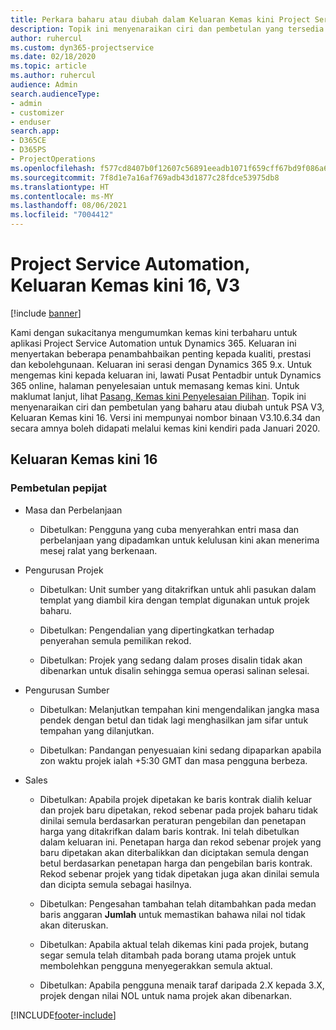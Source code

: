 ```yaml
---
title: Perkara baharu atau diubah dalam Keluaran Kemas kini Project Service Automation 16, V3
description: Topik ini menyenaraikan ciri dan pembetulan yang tersedia dalam Keluaran Kemas kini Project Service Automation16, V3.
author: ruhercul
ms.custom: dyn365-projectservice
ms.date: 02/18/2020
ms.topic: article
ms.author: ruhercul
audience: Admin
search.audienceType:
- admin
- customizer
- enduser
search.app:
- D365CE
- D365PS
- ProjectOperations
ms.openlocfilehash: f577cd8407b0f12607c56891eeadb1071f659cff67bd9f086a6b3bbec6376e9d
ms.sourcegitcommit: 7f8d1e7a16af769adb43d1877c28fdce53975db8
ms.translationtype: HT
ms.contentlocale: ms-MY
ms.lasthandoff: 08/06/2021
ms.locfileid: "7004412"
---
```

# <a name="project-service-automation-update-release-16-v3"></a>Project Service Automation, Keluaran Kemas kini 16, V3

[!include [banner](../includes/psa-now-project-operations.md)]

Kami dengan sukacitanya mengumumkan kemas kini terbaharu untuk aplikasi Project Service Automation untuk Dynamics 365. Keluaran ini menyertakan beberapa penambahbaikan penting kepada kualiti, prestasi dan kebolehgunaan.  Keluaran ini serasi dengan Dynamics 365 9.x. Untuk mengemas kini kepada keluaran ini, lawati Pusat Pentadbir untuk Dynamics 365 online, halaman penyelesaian untuk memasang kemas kini. Untuk maklumat lanjut, lihat [Pasang, Kemas kini Penyelesaian Pilihan](/dynamics365/project-service/upgrade-psa-home-page).
Topik ini menyenaraikan ciri dan pembetulan yang baharu atau diubah untuk PSA V3, Keluaran Kemas kini 16. Versi ini mempunyai nombor binaan V3.10.6.34 dan secara amnya boleh didapati melalui kemas kini kendiri pada Januari 2020.


## <a name="update-release-16"></a>Keluaran Kemas kini 16

### <a name="bug-fixes"></a>Pembetulan pepijat

-   Masa dan Perbelanjaan

    -   Dibetulkan: Pengguna yang cuba menyerahkan entri masa dan perbelanjaan yang dipadamkan untuk kelulusan kini akan menerima mesej ralat yang berkenaan.

-   Pengurusan Projek

    -   Dibetulkan: Unit sumber yang ditakrifkan untuk ahli pasukan dalam templat yang diambil kira dengan templat digunakan untuk projek baharu.

    -   Dibetulkan: Pengendalian yang dipertingkatkan terhadap penyerahan semula pemilikan rekod.

    -   Dibetulkan: Projek yang sedang dalam proses disalin tidak akan dibenarkan untuk disalin sehingga semua operasi salinan selesai.

-   Pengurusan Sumber

    -   Dibetulkan: Melanjutkan tempahan kini mengendalikan jangka masa pendek dengan betul dan tidak lagi menghasilkan jam sifar untuk tempahan yang dilanjutkan.

    -   Dibetulkan: Pandangan penyesuaian kini sedang dipaparkan apabila zon waktu projek ialah +5:30 GMT dan masa pengguna berbeza.

-   Sales

    -   Dibetulkan: Apabila projek dipetakan ke baris kontrak dialih keluar dan projek baru dipetakan, rekod sebenar pada projek baharu tidak dinilai semula berdasarkan peraturan pengebilan dan penetapan harga yang ditakrifkan dalam baris kontrak. Ini telah dibetulkan dalam keluaran ini. Penetapan harga dan rekod sebenar projek yang baru dipetakan akan diterbalikkan dan diciptakan semula dengan betul berdasarkan penetapan harga dan pengebilan baris kontrak. Rekod sebenar projek yang tidak dipetakan juga akan dinilai semula dan dicipta semula sebagai hasilnya.

    -   Dibetulkan: Pengesahan tambahan telah ditambahkan pada medan baris anggaran **Jumlah** untuk memastikan bahawa nilai nol tidak akan diteruskan.

    -   Dibetulkan: Apabila aktual telah dikemas kini pada projek, butang segar semula telah ditambah pada borang utama projek untuk membolehkan pengguna menyegerakkan semula aktual.

    -   Dibetulkan: Apabila pengguna menaik taraf daripada 2.X kepada 3.X, projek dengan nilai NOL untuk nama projek akan dibenarkan.



[!INCLUDE[footer-include](../includes/footer-banner.md)]